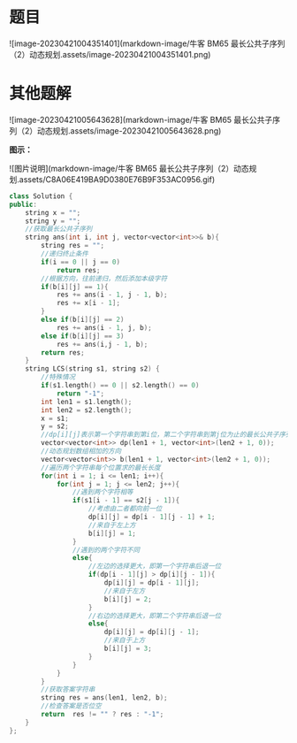 # 题目

![image-20230421004351401](markdown-image/牛客 BM65 最长公共子序列（2）动态规划.assets/image-20230421004351401.png)

























# 其他题解

![image-20230421005643628](markdown-image/牛客 BM65 最长公共子序列（2）动态规划.assets/image-20230421005643628.png)

**图示：**

![图片说明](markdown-image/牛客 BM65 最长公共子序列（2）动态规划.assets/C8A06E419BA9D0380E76B9F353AC0956.gif)

```cpp
class Solution {
public:
    string x = "";
    string y = "";
    //获取最长公共子序列
    string ans(int i, int j, vector<vector<int>>& b){ 
        string res = "";
        //递归终止条件
        if(i == 0 || j == 0)
            return res;
        //根据方向，往前递归，然后添加本级字符
        if(b[i][j] == 1){
            res += ans(i - 1, j - 1, b);
            res += x[i - 1];
        }
        else if(b[i][j] == 2)
            res += ans(i - 1, j, b);
        else if(b[i][j] == 3)
            res += ans(i,j - 1, b);
        return res;
    }
    string LCS(string s1, string s2) {
        //特殊情况
        if(s1.length() == 0 || s2.length() == 0) 
            return "-1";
        int len1 = s1.length();
        int len2 = s2.length();
        x = s1;
        y = s2;
        //dp[i][j]表示第一个字符串到第i位，第二个字符串到第j位为止的最长公共子序列长度
        vector<vector<int>> dp(len1 + 1, vector<int>(len2 + 1, 0));
        //动态规划数组相加的方向
        vector<vector<int>> b(len1 + 1, vector<int>(len2 + 1, 0));
        //遍历两个字符串每个位置求的最长长度
        for(int i = 1; i <= len1; i++){
            for(int j = 1; j <= len2; j++){
                //遇到两个字符相等
                if(s1[i - 1] == s2[j - 1]){
                    //考虑由二者都向前一位
                    dp[i][j] = dp[i - 1][j - 1] + 1;
                    //来自于左上方
                    b[i][j] = 1;
                }
                //遇到的两个字符不同
                else{
                    //左边的选择更大，即第一个字符串后退一位
                    if(dp[i - 1][j] > dp[i][j - 1]){
                        dp[i][j] = dp[i - 1][j];
                        //来自于左方
                        b[i][j] = 2;
                    }
                    //右边的选择更大，即第二个字符串后退一位
                    else{
                        dp[i][j] = dp[i][j - 1];
                        //来自于上方
                        b[i][j] = 3;
                    }
                }
            }
        }
        //获取答案字符串
        string res = ans(len1, len2, b);
        //检查答案是否位空
        return  res != "" ? res : "-1";
    }
};

```























